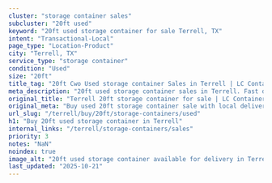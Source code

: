 ```yaml
---
cluster: "storage container sales"
subcluster: "20ft used"
keyword: "20ft used storage container for sale Terrell, TX"
intent: "Transactional-Local"
page_type: "Location-Product"
city: "Terrell, TX"
service_type: "storage container"
condition: "Used"
size: "20ft"
title_tag: "20ft Cwo Used storage container Sales in Terrell | LC Container"
meta_description: "20ft used storage container sales in Terrell. Fast delivery, competitive pricing. Serving storage containers area. Quote ID: YJ6. Call (214) 524-4168 for your free quote today."
original_title: "Terrell 20ft storage container for sale | LC Container"
original_meta: "Buy used 20ft storage container sale with local delivery in Terrell, TX. LC Container — local Since 2003. Request a fast quote today."
url_slug: "/terrell/buy/20ft/storage-containers/used"
h1: "Buy 20ft used storage container in Terrell"
internal_links: "/terrell/storage-containers/sales"
priority: 3
notes: "NaN"
noindex: true
image_alt: "20ft used storage container available for delivery in Terrell"
last_updated: "2025-10-21"
---
```


<!-- TODO: Add unique city/inventory copy, images, and internal links here. -->
